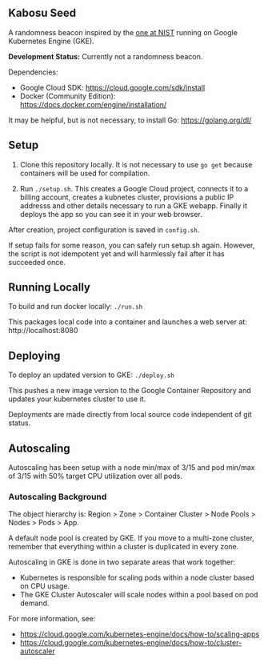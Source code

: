 ## Kabosu Seed

A randomness beacon inspired by the [one at NIST](https://www.nist.gov/programs-projects/nist-randomness-beacon)
running on Google Kubernetes Engine (GKE).

**Development Status:** Currently not a randomness beacon.

Dependencies:
- Google Cloud SDK: https://cloud.google.com/sdk/install
- Docker (Community Edition): https://docs.docker.com/engine/installation/

It may be helpful, but is not necessary, to install Go: https://golang.org/dl/


## Setup

1. Clone this repository locally. It is not necessary to use `go get` because
containers will be used for compilation.

2. Run `./setup.sh`. This creates a Google Cloud project, connects it to a
billing account, creates a kubnetes cluster, provisions a public IP addresss and
other details necessary to run a GKE webapp. Finally it deploys the app so you
can see it in your web browser.

After creation, project configuration is saved in `config.sh`.

If setup fails for some reason, you can safely run setup.sh again. However, the
script is not idempotent yet and will harmlessly fail after it has succeeded once.


## Running Locally

To build and run docker locally: `./run.sh`

This packages local code into a container and launches a web server at: http://localhost:8080


## Deploying

To deploy an updated version to GKE: `./deploy.sh`

This pushes a new image version to the Google Container Repository and updates
your kubernetes cluster to use it.

Deployments are made directly from local source code independent of git status.


## Autoscaling

Autoscaling has been setup with a node min/max of 3/15 and pod min/max of 3/15
with 50% target CPU utilization over all pods. 

### Autoscaling Background

The object hierarchy is: Region > Zone > Container Cluster > Node Pools > Nodes > Pods > App.

A default node pool is created by GKE. If you move to a multi-zone cluster,
remember that everything within a cluster is duplicated in every zone.

Autoscaling in GKE is done in two separate areas that work together:

- Kubernetes is responsible for scaling pods within a node cluster based on CPU usage.
- The GKE Cluster Autoscaler will scale nodes within a pool based on pod demand.

For more information, see:

- https://cloud.google.com/kubernetes-engine/docs/how-to/scaling-apps
- https://cloud.google.com/kubernetes-engine/docs/how-to/cluster-autoscaler
